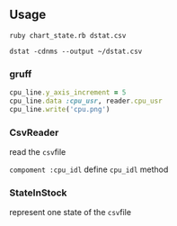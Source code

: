 ## Usage

`ruby chart_state.rb dstat.csv`

`dstat -cdnms --output ~/dstat.csv`
### gruff

```ruby
cpu_line.y_axis_increment = 5
cpu_line.data :cpu_usr, reader.cpu_usr
cpu_line.write('cpu.png')
```

### CsvReader

read the `csv`file

`compoment :cpu_idl` define `cpu_idl` method
### StateInStock

represent one state of the `csv`file

